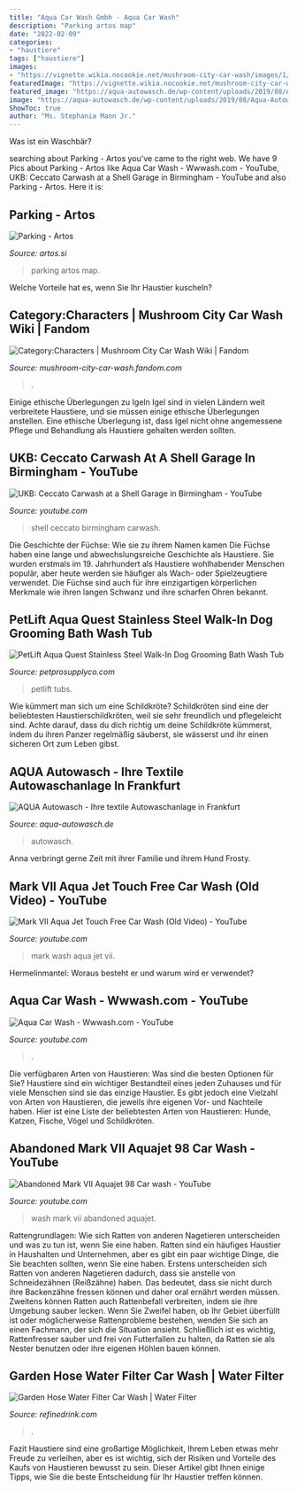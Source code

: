 ```yaml
---
title: "Aqua Car Wash Gmbh - Aqua Car Wash"
description: "Parking artos map"
date: "2022-02-09"
categories:
- "haustiere"
tags: ["haustiere"]
images:
- "https://vignette.wikia.nocookie.net/mushroom-city-car-wash/images/1/1d/DarkLight-OffDuty.png/revision/latest/scale-to-width-down/2000?cb=20200109035201"
featuredImage: "https://vignette.wikia.nocookie.net/mushroom-city-car-wash/images/1/1d/DarkLight-OffDuty.png/revision/latest/scale-to-width-down/2000?cb=20200109035201"
featured_image: "https://aqua-autowasch.de/wp-content/uploads/2019/08/Aqua-Autowasch-Autowaschanlage-Frankfurt.png"
image: "https://aqua-autowasch.de/wp-content/uploads/2019/08/Aqua-Autowasch-Autowaschanlage-Frankfurt.png"
ShowToc: true
author: "Ms. Stephania Mann Jr."
---
```



Was ist ein Waschbär?

	

		
searching about Parking - Artos you've came to the right web. We have 9 Pics about Parking - Artos like Aqua Car Wash - Wwwash.com - YouTube, UKB: Ceccato Carwash at a Shell Garage in Birmingham - YouTube and also Parking - Artos. Here it is:
		
    
## Parking - Artos

<img loading=lazy src="http://artos.si/wp-content/uploads/2013/04/parking-top1.jpg" onerror="this.onerror=null;this.src='https://tse4.mm.bing.net/th?id=OIP.h-pWqVELBNjYjfU4QX_KgwHaD8&amp;pid=15.1';" alt="Parking - Artos">

_Source: artos.si_

>parking artos map. 

	

Welche Vorteile hat es, wenn Sie Ihr Haustier kuscheln?

    
## Category:Characters | Mushroom City Car Wash Wiki | Fandom

<img loading=lazy src="https://vignette.wikia.nocookie.net/mushroom-city-car-wash/images/1/1d/DarkLight-OffDuty.png/revision/latest/scale-to-width-down/2000?cb=20200109035201" onerror="this.onerror=null;this.src='https://tse2.mm.bing.net/th?id=OIP.0imSCkTFNt6uMGhZQT-dpQHaFL&amp;pid=15.1';" alt="Category:Characters | Mushroom City Car Wash Wiki | Fandom">

_Source: mushroom-city-car-wash.fandom.com_

>. 

	

Einige ethische Überlegungen zu Igeln
Igel sind in vielen Ländern weit verbreitete Haustiere, und sie müssen einige ethische Überlegungen anstellen. Eine ethische Überlegung ist, dass Igel nicht ohne angemessene Pflege und Behandlung als Haustiere gehalten werden sollten.

    
## UKB: Ceccato Carwash At A Shell Garage In Birmingham - YouTube

<img loading=lazy src="https://i.ytimg.com/vi/aukXul-zAW4/maxresdefault.jpg" onerror="this.onerror=null;this.src='https://tse2.mm.bing.net/th?id=OIP.EvZyIbMvZF6rJFxkCJAs5QHaEK&amp;pid=15.1';" alt="UKB: Ceccato Carwash at a Shell Garage in Birmingham - YouTube">

_Source: youtube.com_

>shell ceccato birmingham carwash. 

	

Die Geschichte der Füchse: Wie sie zu ihrem Namen kamen
Die Füchse haben eine lange und abwechslungsreiche Geschichte als Haustiere. Sie wurden erstmals im 19. Jahrhundert als Haustiere wohlhabender Menschen populär, aber heute werden sie häufiger als Wach- oder Spielzeugtiere verwendet. Die Füchse sind auch für ihre einzigartigen körperlichen Merkmale wie ihren langen Schwanz und ihre scharfen Ohren bekannt.

    
## PetLift Aqua Quest Stainless Steel Walk-In Dog Grooming Bath Wash Tub

<img loading=lazy src="https://cdn.shopify.com/s/files/1/0606/5593/products/bath-tubs-petlift-aqua-quest-stainless-steel-walk-in-dog-grooming-bath-tub-2_1200x1200.jpeg?v=1590676013" onerror="this.onerror=null;this.src='https://tse2.mm.bing.net/th?id=OIP.qo_KutfX2kAiFTm0zfZlCAHaHa&amp;pid=15.1';" alt="PetLift Aqua Quest Stainless Steel Walk-In Dog Grooming Bath Wash Tub">

_Source: petprosupplyco.com_

>petlift tubs. 

	

Wie kümmert man sich um eine Schildkröte?
Schildkröten sind eine der beliebtesten Haustierschildkröten, weil sie sehr freundlich und pflegeleicht sind. Achte darauf, dass du dich richtig um deine Schildkröte kümmerst, indem du ihren Panzer regelmäßig säuberst, sie wässerst und ihr einen sicheren Ort zum Leben gibst.

    
## AQUA Autowasch - Ihre Textile Autowaschanlage In Frankfurt

<img loading=lazy src="https://aqua-autowasch.de/wp-content/uploads/2019/08/Aqua-Autowasch-Autowaschanlage-Frankfurt.png" onerror="this.onerror=null;this.src='https://tse4.mm.bing.net/th?id=OIP.1eGQSnNr_2c34q2L6LV3CgHaDA&amp;pid=15.1';" alt="AQUA Autowasch - Ihre textile Autowaschanlage in Frankfurt">

_Source: aqua-autowasch.de_

>autowasch. 

	

Anna verbringt gerne Zeit mit ihrer Familie und ihrem Hund Frosty.

    
## Mark VII Aqua Jet Touch Free Car Wash (Old Video) - YouTube

<img loading=lazy src="https://i.ytimg.com/vi/bbTUAm6f9IU/maxresdefault.jpg" onerror="this.onerror=null;this.src='https://tse4.mm.bing.net/th?id=OIP.wn8_bPR2D4DqlhyksTMm8QHaEK&amp;pid=15.1';" alt="Mark VII Aqua Jet Touch Free Car Wash (Old Video) - YouTube">

_Source: youtube.com_

>mark wash aqua jet vii. 

	

Hermelinmantel: Woraus besteht er und warum wird er verwendet?

    
## Aqua Car Wash - Wwwash.com - YouTube

<img loading=lazy src="https://i.ytimg.com/vi/I4xkpoIg1RA/maxresdefault.jpg" onerror="this.onerror=null;this.src='https://tse1.mm.bing.net/th?id=OIP.4YlrQHOSuMUpzMuTMIdApgHaEK&amp;pid=15.1';" alt="Aqua Car Wash - Wwwash.com - YouTube">

_Source: youtube.com_

>. 

	

Die verfügbaren Arten von Haustieren: Was sind die besten Optionen für Sie?
Haustiere sind ein wichtiger Bestandteil eines jeden Zuhauses und für viele Menschen sind sie das einzige Haustier. Es gibt jedoch eine Vielzahl von Arten von Haustieren, die jeweils ihre eigenen Vor- und Nachteile haben. Hier ist eine Liste der beliebtesten Arten von Haustieren: Hunde, Katzen, Fische, Vögel und Schildkröten.

    
## Abandoned Mark VII Aquajet 98 Car Wash - YouTube

<img loading=lazy src="https://i.ytimg.com/vi/6RSVUUw95kU/maxresdefault.jpg" onerror="this.onerror=null;this.src='https://tse3.mm.bing.net/th?id=OIP.qszi_0JZQPTyRL_D7HbRNAHaEK&amp;pid=15.1';" alt="Abandoned Mark VII Aquajet 98 Car wash - YouTube">

_Source: youtube.com_

>wash mark vii abandoned aquajet. 

	

Rattengrundlagen: Wie sich Ratten von anderen Nagetieren unterscheiden und was zu tun ist, wenn Sie eine haben.
Ratten sind ein häufiges Haustier in Haushalten und Unternehmen, aber es gibt ein paar wichtige Dinge, die Sie beachten sollten, wenn Sie eine haben. Erstens unterscheiden sich Ratten von anderen Nagetieren dadurch, dass sie anstelle von Schneidezähnen (Reißzähne) haben. Das bedeutet, dass sie nicht durch ihre Backenzähne fressen können und daher oral ernährt werden müssen. Zweitens können Ratten auch Rattenbefall verbreiten, indem sie ihre Umgebung sauber lecken. Wenn Sie Zweifel haben, ob Ihr Gebiet überfüllt ist oder möglicherweise Rattenprobleme bestehen, wenden Sie sich an einen Fachmann, der sich die Situation ansieht. Schließlich ist es wichtig, Rattenfresser sauber und frei von Futterfallen zu halten, da Ratten sie als Nester benutzen oder ihre eigenen Höhlen bauen können.

    
## Garden Hose Water Filter Car Wash | Water Filter

<img loading=lazy src="https://refinedrink.com/wp-content/uploads/2021/04/Garden-Hose-Water-Filter-Car-Wash-1536x864.jpg" onerror="this.onerror=null;this.src='https://tse2.mm.bing.net/th?id=OIP.jwajE7b1cyCe-NCQYoKehwHaEK&amp;pid=15.1';" alt="Garden Hose Water Filter Car Wash | Water Filter">

_Source: refinedrink.com_

>. 

	

Fazit
Haustiere sind eine großartige Möglichkeit, Ihrem Leben etwas mehr Freude zu verleihen, aber es ist wichtig, sich der Risiken und Vorteile des Kaufs von Haustieren bewusst zu sein. Dieser Artikel gibt Ihnen einige Tipps, wie Sie die beste Entscheidung für Ihr Haustier treffen können.

